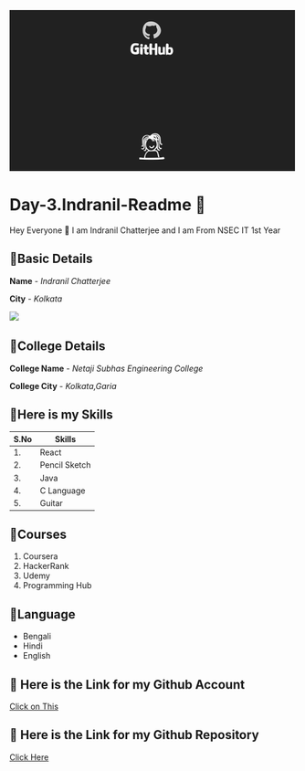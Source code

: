 ![Hello](https://github.com/IndranilNSEC/Day-3.Indranil-Readme/blob/main/Github_Blog.gif)

# Day-3.Indranil-Readme 🚀
Hey Everyone 👋 I am Indranil Chatterjee and I am From NSEC IT 1st Year

## 🔷Basic Details
**Name** - *Indranil Chatterjee*

**City** - *Kolkata*

<img src="https://img.icons8.com/bubbles/50/000000/kolkata.png"/>

## 🔷College Details
**College Name** - *Netaji Subhas Engineering College*

**College City** - *Kolkata,Garia*

## 🔷Here is my Skills
| S.No | Skills|
|---|---|
|1.| React|
|2.| Pencil Sketch|
|3.| Java|
|4.| C Language|
|5.| Guitar|

## 🔷Courses
1. Coursera
2. HackerRank
3. Udemy
4. Programming Hub

## 🔷Language
-  Bengali
-  Hindi
-  English

## 💙 Here is the Link for my Github Account
[Click on This](https://github.com/IndranilNSEC)

## 💖 Here is the Link for my Github Repository
[Click Here](https://github.com/IndranilNSEC?tab=repositories)

